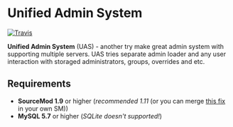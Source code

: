 # Unified Admin System
[![Travis](https://api.travis-ci.com/CrazyHackGUT/sm-uas.svg?branch=master)](https://travis-ci.com/CrazyHackGUT/sm-uas)

**Unified Admin System** (UAS) - another try make great admin system with supporting multiple servers. UAS tries separate admin loader and any user interaction with storaged administrators, groups, overrides and etc.

## Requirements
- **SourceMod 1.9** or higher (_recommended 1.11_ (or you can merge [this fix](https://github.com/alliedmodders/sourcemod/pull/1147) in your own SM))
- **MySQL 5.7** or higher (_SQLite doesn't supported!_)
